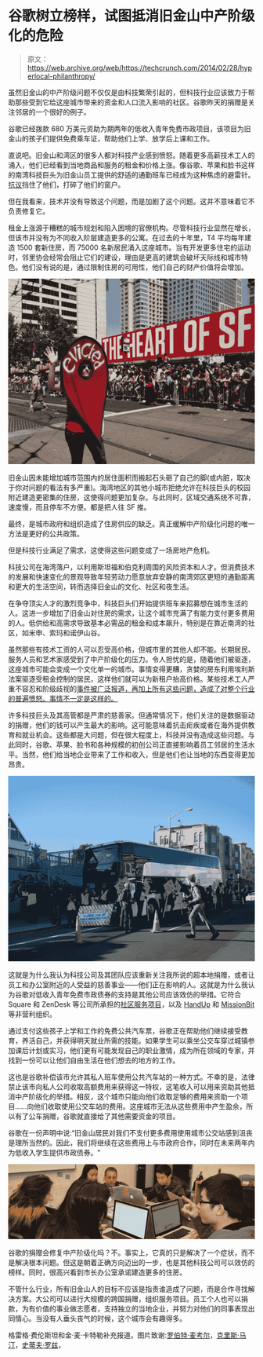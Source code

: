 # 谷歌树立榜样，试图抵消旧金山中产阶级化的危险

> 原文：<https://web.archive.org/web/https://techcrunch.com/2014/02/28/hyperlocal-philanthropy/>

虽然旧金山的中产阶级问题不仅仅是由科技繁荣引起的，但科技行业应该致力于帮助那些受到它给这座城市带来的资金和人口流入影响的社区。谷歌昨天的捐赠是关注邻居的一个很好的例子。

谷歌已经拨款 680 万美元资助为期两年的低收入青年免费市政项目，该项目为旧金山的孩子们提供免费乘车证，帮助他们上学、放学后上课和工作。

直说吧。旧金山和湾区的很多人都对科技产业感到愤怒。随着更多高薪技术工人的涌入，他们已经看到当地商品和服务的租金和价格上涨。像谷歌、苹果和脸书这样的南湾科技巨头为旧金山员工提供的舒适的通勤班车已经成为这种焦虑的避雷针。[抗议](https://web.archive.org/web/20221226014010/http://blogs.kqed.org/newsfix/2013/12/20/eviction-protesters-oakland-san-francisco-target-silicon-valley-buses)挡住了他们，打碎了他们的窗户。

但在我看来，技术并没有导致这个问题，而是加剧了这个问题。这并不意味着它不负责修复它。

租金上涨源于糟糕的城市规划和陷入困境的官僚机构。尽管科技行业显然在增长，但该市并没有为不同收入阶层建造更多的公寓。在过去的十年里，T4 平均每年建造 1500 套新住房，而 75000 名新居民涌入这座城市。当有开发更多住宅的运动时，邻里协会经常会阻止它们的建设，理由是更高的建筑会破坏天际线和城市特色。他们没有说的是，通过限制住房的可用性，他们自己的财产价值将会增加。

![Image Via Steve Rhodes](img/244919c9ba779ed96bfb0a3bf02826c0.png)

旧金山因未能增加城市范围内的居住面积而搬起石头砸了自己的脚(或内脏，取决于你对问题的看法有多严重)。海湾地区的其他小城市拒绝允许在科技巨头的校园附近建造更密集的住房，这使得问题更加复杂。与此同时，区域交通系统不可靠，速度慢，而且停车不方便。都是把人往 SF 推。

最终，是城市政府和组织造成了住房供应的缺乏。真正缓解中产阶级化问题的唯一方法是更好的公共政策。

但是科技行业满足了需求，这使得这些问题变成了一场房地产危机。

科技公司在海湾落户，以利用斯坦福和伯克利周围的风险资本和人才。但消费技术的发展和快速变化的景观导致年轻劳动力愿意放弃安静的南湾郊区更短的通勤距离和更大的生活空间，转而选择旧金山的文化、社区和夜生活。

在争夺顶尖人才的激烈竞争中，科技巨头们开始提供班车来招募想在城市生活的人。这进一步增加了旧金山对住房的需求，让这个城市充满了有能力支付更多费用的人。低供给和高需求导致基本必需品的租金和成本飙升，特别是在靠近南湾的社区，如米申、索玛和诺伊山谷。

虽然那些有技术工资的人可以忍受高价格，但城市里的其他人却不能。长期居民、服务人员和艺术家感受到了中产阶级化的压力。令人担忧的是，随着他们被驱逐，这座城市可能会变成一个文化单一的城市。事情变得更糟，贪婪的房东利用埃利斯法案驱逐受租金控制的居民，这样他们就可以为新租户抬高价格。某些技术工人严重不容忍和阶级歧视的[事件被广泛报道，再加上所有这些问题，造成了对整个行业的普遍愤怒。](https://web.archive.org/web/20221226014010/http://www.techmeme.com/130817/p8#a130817p8)[事情不一定是这样的。](https://web.archive.org/web/20221226014010/https://techcrunch.com/2014/01/24/it-doesnt-have-to-be-this-way/)

许多科技巨头及其高管都是严肃的慈善家。但通常情况下，他们关注的是数据驱动的捐赠，他们的钱可以产生最大的影响。这可能意味着抗击疟疾或者在海外提供教育和就业机会。这些都是大问题，但在很大程度上，科技并没有造成这些问题。与此同时，谷歌、苹果、脸书和各种规模的初创公司正直接影响着员工邻居的生活水平。当然，他们给当地企业带来了工作和收入，但是他们也让当地的东西变得更加昂贵。

![11295788563_ddb589fc95_b](img/d41a50554692bde1f8c744acb1a9a8fa.png)

这就是为什么我认为科技公司及其团队应该重新关注我所说的超本地捐赠，或者让员工和办公室附近的人受益的慈善事业——他们正在影响的人。这就是为什么我认为谷歌对低收入青年免费市政债券的支持是其他公司应该效仿的举措。它符合 Square 和 ZenDesk 等公司所承担的[社区服务项目](https://web.archive.org/web/20221226014010/https://techcrunch.com/2014/01/24/it-doesnt-have-to-be-this-way/)，以及 [HandUp](https://web.archive.org/web/20221226014010/https://handup.us/) 和 [MissionBit](https://web.archive.org/web/20221226014010/http://www.missionbit.com/) 等非营利组织。

通过支付这些孩子上学和工作的免费公共汽车票，谷歌正在帮助他们继续接受教育，养活自己，并获得明天就业所需的技能。如果学生可以乘坐公交车穿过城镇参加课后计划或实习，他们更有可能发现自己的职业激情，成为所在领域的专家，并找到一份可以让他们自由生活在他们想去的地方的工作。

这也是谷歌补偿该市允许其私人班车使用公共汽车站的一种方式。不幸的是，法律禁止该市向私人公司收取高额费用来获得这一特权，这笔收入可以用来资助其他抵消中产阶级化的举措。相反，这个城市只能向他们收取足够的费用来资助一个项目……向他们收取使用公交车站的费用。这座城市无法从这些费用中产生盈余，所以有了公车捐赠，谷歌就直接给了其他需要资金的项目。

谷歌在一份声明中说:“旧金山居民对我们不支付更多费用使用城市公交站感到沮丧是理所当然的。因此，我们将继续在这些费用上与市政府合作，同时在未来两年内为低收入学生提供市政债券。"

![MissionBit](img/cca06da5a2d277a252943f86a7b1378a.png)

谷歌的捐赠会修复中产阶级化吗？不。事实上，它真的只是解决了一个症状，而不是解决根本问题。但这是朝着正确方向迈出的一步，也是其他科技公司可以效仿的榜样。同时，很高兴看到市长办公室承诺建造更多的住房。

不管什么行业，所有旧金山人的目标不应该是指责谁造成了问题，而是合作寻找解决方案。大公司可以进行大规模的跨国捐赠，组织服务项目。员工个人也可以捐款，为有价值的事业做志愿者，支持独立的当地企业，并努力对他们的同事表现出同情心。当没有人垂头丧气的时候，这个城市会有趣得多。

格雷格·费伦斯坦和金·麦·卡特勒补充报道。图片致谢:[罗伯特·麦考尔](https://web.archive.org/web/20221226014010/http://www.mccallstudios.com/)，[克里斯·马汀](https://web.archive.org/web/20221226014010/http://www.flickr.com/photos/cjmartin/11295788563/in/photolist-eZc4RU-95r1nz-idaSpe-idaRz8-95u47h-eYZSb6-izMhm7-gNBMF7-eXkm77-eX8W3Z-eX8Wti-eXkmrJ-8hX7RJ-eMt8v3-eP6HUe-h8sMpE-h8swaH-9QSLke-h8sN2b-9o1FrD-93xP8m-93uH5x-93xP7m-gvBCsk-dCM6Br-adSCYq-cmPtQA-aegnTz-9tbGtd-hyTdBB-93xP6E-93xP5Q-93xP6b-93xP5h-93uH4R-bWtmAK/)，[史蒂夫·罗兹](https://web.archive.org/web/20221226014010/http://www.flickr.com/photos/44124466908@N01/9179837474/in/photolist-eZc4RU-95r1nz-idaSpe-idaRz8-95u47h-eYZSb6-izMhm7-gNBMF7-eXkm77-eX8W3Z-eX8Wti-eXkmrJ-8hX7RJ-eMt8v3-eP6HUe-h8sMpE-h8swaH-9QSLke-h8sN2b-9o1FrD-93xP8m-93uH5x-93xP7m-gvBCsk-dCM6Br-adSCYq-cmPtQA-aegnTz-9tbGtd-hyTdBB-93xP6E-93xP5Q-93xP6b-93xP5h-93uH4R-bWtmAK)，